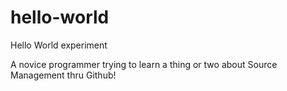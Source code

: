 # hello-world
Hello World experiment

A novice programmer trying to learn a thing or two about Source Management thru Github!
